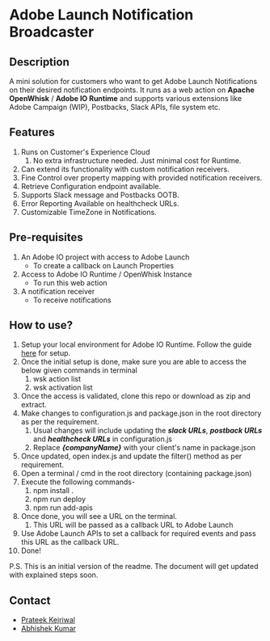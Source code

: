 #   Adobe Launch Notification Broadcaster

##  Description

A mini solution for customers who want to get Adobe Launch Notifications on their desired notification endpoints. It runs as a web action on **Apache OpenWhisk** / **Adobe IO Runtime**  and supports various extensions like Adobe Campaign (WIP), Postbacks, Slack APIs, file system etc.

##  Features
1.  Runs on Customer's Experience Cloud
    1.  No extra infrastructure needed. Just minimal cost for Runtime.
2.  Can extend its functionality with custom notification receivers.
3.  Fine Control over property mapping with provided notification receivers.
4.  Retrieve Configuration endpoint available.
5.  Supports Slack message and Postbacks OOTB.
6.  Error Reporting Available on healthcheck URLs.
7.  Customizable TimeZone in Notifications.
  


##  Pre-requisites
1.  An Adobe IO project with access to Adobe Launch
    *  To create a callback on Launch Properties  
2.  Access to Adobe IO Runtime / OpenWhisk Instance
    *  To run this web action
3. A notification receiver
    *  To receive notifications

##  How to use?
1. Setup your local environment for Adobe IO Runtime. Follow the guide [here](https://www.adobe.io/apis/experienceplatform/runtime/docs.html#!adobedocs/adobeio-runtime/master/getting-started/setup.md) for setup. 
2. Once the initial setup is done, make sure you are able to access the below given commands in terminal
   1. wsk action list
   2. wsk activation list
3. Once the access is validated, clone this repo or download as zip and extract.
4. Make changes to configuration.js and package.json in the root directory as per the requirement.
   1. Usual changes will include updating the _**slack URLs**_, _**postback URLs**_ and _**healthcheck URLs**_ in configuration.js
   2. Replace _**{companyName}**_ with your client's name in package.json
5. Once updated, open index.js and update the filter() method as per requirement. 
6. Open a terminal / cmd in  the root directory (containing package.json)
7. Execute the following commands-
   1. npm install .
   2. npm run deploy
   3. npm run add-apis
8. Once done, you will see a URL on the terminal.
   1. This URL will be passed as a callback URL to Adobe Launch
9. Use Adobe Launch APIs to set a callback for required events and pass this URL as the callback URL.
10. Done! 

P.S. This is an initial version of the readme. The document will get updated with explained steps soon.

##  Contact
  * [Prateek Kejriwal](mailto:kejriwal@adobe.com)
  * [Abhishek Kumar](mailto:abhikum@adobe.com)


